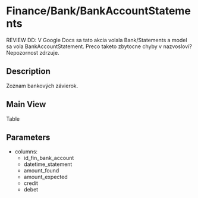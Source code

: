 # Finance/Bank/BankAccountStatements

REVIEW DD: V Google Docs sa tato akcia volala Bank/Statements a model sa vola BankAccountStatement. Preco taketo zbytocne chyby v nazvoslovi? Nepozornost zdrzuje.

## Description

Zoznam bankových závierok.

## Main View

Table

## Parameters

* columns:
  * id_fin_bank_account
  * datetime_statement
  * amount_found
  * amount_expected
  * credit
  * debet


